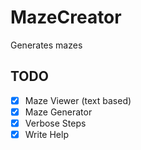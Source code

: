 # MazeCreator
Generates mazes

## TODO
- [x] Maze Viewer (text based)
- [x] Maze Generator
- [x] Verbose Steps
- [x] Write Help
